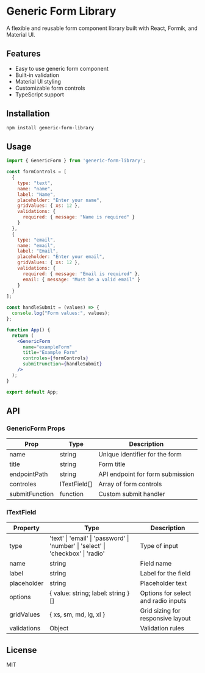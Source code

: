# Generic Form Library

A flexible and reusable form component library built with React, Formik, and Material UI.

## Features

- Easy to use generic form component
- Built-in validation
- Material UI styling
- Customizable form controls
- TypeScript support

## Installation

```bash
npm install generic-form-library
```

## Usage

```jsx
import { GenericForm } from 'generic-form-library';

const formControls = [
  {
    type: "text",
    name: "name",
    label: "Name",
    placeholder: "Enter your name",
    gridValues: { xs: 12 },
    validations: {
      required: { message: "Name is required" }
    }
  },
  {
    type: "email",
    name: "email",
    label: "Email",
    placeholder: "Enter your email",
    gridValues: { xs: 12 },
    validations: {
      required: { message: "Email is required" },
      email: { message: "Must be a valid email" }
    }
  }
];

const handleSubmit = (values) => {
  console.log("Form values:", values);
};

function App() {
  return (
    <GenericForm
      name="exampleForm"
      title="Example Form"
      controles={formControls}
      submitFunction={handleSubmit}
    />
  );
}

export default App;
```

## API

### GenericForm Props

| Prop | Type | Description |
|------|------|-------------|
| name | string | Unique identifier for the form |
| title | string | Form title |
| endpointPath | string | API endpoint for form submission |
| controles | ITextField[] | Array of form controls |
| submitFunction | function | Custom submit handler |

### ITextField

| Property | Type | Description |
|----------|------|-------------|
| type | 'text' \| 'email' \| 'password' \| 'number' \| 'select' \| 'checkbox' \| 'radio' | Type of input |
| name | string | Field name |
| label | string | Label for the field |
| placeholder | string | Placeholder text |
| options | { value: string; label: string }[] | Options for select and radio inputs |
| gridValues | { xs, sm, md, lg, xl } | Grid sizing for responsive layout |
| validations | Object | Validation rules |

## License

MIT